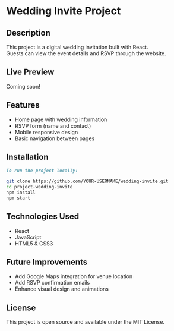 # Wedding Invite Project

<!-- Title: Always name your project at the top -->

## Description
This project is a digital wedding invitation built with React.  
Guests can view the event details and RSVP through the website.

<!-- Description: A quick, simple summary of what the project is -->

## Live Preview
Coming soon!

<!-- Live Preview: If you deploy it (like on Netlify or Vercel), you can link it here later -->

## Features
- Home page with wedding information
- RSVP form (name and contact)
- Mobile responsive design
- Basic navigation between pages

<!-- Features: List the key features of the app -->

## Installation

<!-- Installation: Step-by-step on how to run your project locally -->
```markdown 
To run the project locally:
```

```bash
git clone https://github.com/YOUR-USERNAME/wedding-invite.git
cd project-wedding-invite
npm install
npm start
```
 
## Technologies Used
- React
- JavaScript
- HTML5 & CSS3

<!-- Technologies: What you used to build the project -->
## Future Improvements
- Add Google Maps integration for venue location
- Add RSVP confirmation emails
- Enhance visual design and animations

<!-- Future Improvements: Optional! Good habit to show future plans -->
## License
This project is open source and available under the MIT License.

<!-- License: Optional but professional. You can add a LICENSE file later if you want -->
